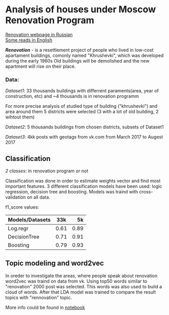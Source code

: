 # Analysis of houses under Moscow Renovation Program
[Renovation webpage in Russian](https://www.mos.ru/city/projects/renovation/)  
[Some reads in English](https://www.theguardian.com/cities/2017/mar/31/moscow-biggest-urban-demolition-project-khrushchevka-flats)

***Renovation*** - is a resettlement project of people who lived in low-cost apartament buildings, comonly named "Khrushevki", which was developed during the early 1960s
Old buildings will be demolished and the new apartment will rise on their place.

### Data:   
*Dataset1*: 33 thousands buildings with differrent paraments(area, year of construction, etc) and ~4 thousands is in renovation programm  

For more precise analysis of studied type of building ("khrushevki") and area around them 5 districts were selected (3 with a lot of old building, 2 wihtout them)  

*Dataset2*: 5 thousands buildings from chosen districts, subsets of Dataset1  

*Dataset3*: 4kk posts with geotags from vk.com from March 2017 to Augest 2017

## Classification
*2 classes*: in renovation program or not

Classification was done in order to estimate weights vector and find most important features.
3 different classification models have been used: logic regression, decision tree and boosting.
Models was traind with cross-validation on all data.

f1_score values:

|Models/Datasets | 33k  | 5k   |
| -------------  |:----:| ----:|
|Log.regr        | 0.61 | 0.89 |
|DeсisionTree    | 0.71 | 0.91 |
|Boosting        | 0.79 | 0.93 |



## Topic modeling and word2vec 
In oreder to investigate the areas, where people speak about renovation word2vec was traind on data from vk.
Using top50 words similar to "renovation" 2000 post was selected. This words was also used to build a cloud of words.
After that LDA model was trained to compare the result topics with "rennovation" topic.

More info could be found in [notebook](https://github.com/nikitakrutoy/habidatum_traineeship/blob/master/khrushevki/хрущевки2.ipynb)






